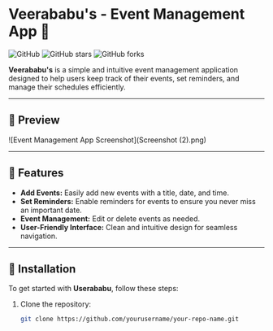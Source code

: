 # Veerababu's - Event Management App 📅

![GitHub](https://img.shields.io/github/license/yourusername/your-repo-name)
![GitHub stars](https://img.shields.io/github/stars/yourusername/your-repo-name?style=social)
![GitHub forks](https://img.shields.io/github/forks/yourusername/your-repo-name?style=social)

**Veerababu's** is a simple and intuitive event management application designed to help users keep track of their events, set reminders, and manage their schedules efficiently.

---

## 📸 Preview

![Event Management App Screenshot](Screenshot (2).png)

---

## 🚀 Features

- **Add Events:** Easily add new events with a title, date, and time.
- **Set Reminders:** Enable reminders for events to ensure you never miss an important date.
- **Event Management:** Edit or delete events as needed.
- **User-Friendly Interface:** Clean and intuitive design for seamless navigation.

---

## 🔧 Installation

To get started with **Userababu**, follow these steps:

1. Clone the repository:
   ```bash
   git clone https://github.com/yourusername/your-repo-name.git
